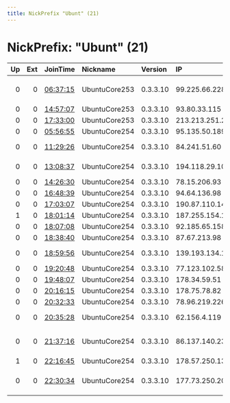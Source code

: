 ```yaml
---
title: NickPrefix "Ubunt" (21)
---
```


# NickPrefix: "Ubunt" (21)

|   Up |   Ext | JoinTime                                                                                            | Nickname      | Version   | IP              | AS                                | CC   |   ORp |   Dirp | OS    | Contact   |   eFamMembers |
|-----:|------:|:----------------------------------------------------------------------------------------------------|:--------------|:----------|:----------------|:----------------------------------|:-----|------:|-------:|:------|:----------|--------------:|
|    0 |     0 | [06:37:15](https://metrics.torproject.org/rs.html#details/ACAF00185FE8C96BD79030AF4753A5BE9B5D8B6E) | UbuntuCore253 | 0.3.3.10  | 99.225.66.228   | Rogers Communications Canada Inc. | ca   | 27931 |      0 | Linux | None      |             1 |
|    0 |     0 | [14:57:07](https://metrics.torproject.org/rs.html#details/864860DFE9D595C2C377E49A672153FB8C55FDCE) | UbuntuCore253 | 0.3.3.10  | 93.80.33.115    | VimpelCom                         | ru   | 41759 |      0 | Linux | None      |             1 |
|    0 |     0 | [17:33:00](https://metrics.torproject.org/rs.html#details/EB5D034611DABF942F0F0FB8E9D3A337D1E7C416) | UbuntuCore253 | 0.3.3.10  | 213.213.251.226 | Brutele SC                        | be   | 45727 |      0 | Linux | None      |             1 |
|    0 |     0 | [05:56:55](https://metrics.torproject.org/rs.html#details/B7E5863F9B0D9D72DB6B7414C265673EF9F79B47) | UbuntuCore254 | 0.3.3.10  | 95.135.50.189   | PJSC Ukrtelecom                   | ua   | 43175 |      0 | Linux | None      |             1 |
|    0 |     0 | [11:29:26](https://metrics.torproject.org/rs.html#details/66765FBD931BC90CCF3988D043385D90EDCCF9AC) | UbuntuCore254 | 0.3.3.10  | 84.241.51.60    | Aria Shatel Company Ltd           | ir   | 42115 |      0 | Linux | None      |             1 |
|    0 |     0 | [13:08:37](https://metrics.torproject.org/rs.html#details/95D5456223B5A34556252FA5DCFFD880E7B7EDCE) | UbuntuCore254 | 0.3.3.10  | 194.118.29.103  | A1 Telekom Austria AG             | at   | 40973 |      0 | Linux | None      |             1 |
|    0 |     0 | [14:26:30](https://metrics.torproject.org/rs.html#details/670B5E2494B1A1418F4587B40FEF2659EA650724) | UbuntuCore254 | 0.3.3.10  | 78.15.206.93    | Tiscali SpA                       | it   | 41333 |      0 | Linux | None      |             1 |
|    0 |     0 | [16:48:39](https://metrics.torproject.org/rs.html#details/DC3F0F02876092F0D1E3B251B1CC6007FF0A7596) | UbuntuCore254 | 0.3.3.10  | 94.64.136.98    | OTEnet S.A.                       | gr   | 42433 |      0 | Linux | None      |             1 |
|    0 |     0 | [17:03:07](https://metrics.torproject.org/rs.html#details/BACA466D335FAF2FB0F0235E6DB218E1DE22F56A) | UbuntuCore254 | 0.3.3.10  | 190.87.110.147  | Telgua                            | sv   | 36861 |      0 | Linux | None      |             1 |
|    1 |     0 | [18:01:14](https://metrics.torproject.org/rs.html#details/9315FAA44C91A420C52F0903FD44046512FE85C8) | UbuntuCore254 | 0.3.3.10  | 187.255.154.151 | CLARO S.A.                        | br   | 36883 |      0 | Linux | None      |             1 |
|    0 |     0 | [18:07:08](https://metrics.torproject.org/rs.html#details/7119F98893154BCA3F7E68D31755B026DE81CCEC) | UbuntuCore254 | 0.3.3.10  | 92.185.65.158   | Orange Espagne SA                 | es   | 36371 |      0 | Linux | None      |             1 |
|    0 |     0 | [18:38:40](https://metrics.torproject.org/rs.html#details/F4DAF8DD5C20E59B59D92147B150B405E49824E4) | UbuntuCore254 | 0.3.3.10  | 87.67.213.98    | Proximus NV                       | be   | 42867 |      0 | Linux | None      |             1 |
|    0 |     0 | [18:59:56](https://metrics.torproject.org/rs.html#details/C5CFF427D9A4B9ADC91D89F1A0989C32C05F378D) | UbuntuCore254 | 0.3.3.10  | 139.193.134.178 | Linknet-Fastnet ASN               | id   | 35477 |      0 | Linux | None      |             1 |
|    0 |     0 | [19:20:48](https://metrics.torproject.org/rs.html#details/2E5A1C168AA8791AACA5626D7CEE07462B0EB23F) | UbuntuCore254 | 0.3.3.10  | 77.123.102.58   | Volia                             | ua   | 39923 |      0 | Linux | None      |             1 |
|    0 |     0 | [19:48:07](https://metrics.torproject.org/rs.html#details/33AF42BF73F570EF1ED40548942A770E7A20B1C5) | UbuntuCore254 | 0.3.3.10  | 178.34.59.51    | Rostelecom                        | ru   | 46389 |      0 | Linux | None      |             1 |
|    0 |     0 | [20:16:15](https://metrics.torproject.org/rs.html#details/384F6F6E1DC5460D18CCB2B9C725046DB6AFD76E) | UbuntuCore254 | 0.3.3.10  | 178.75.78.82    | Rostelecom                        | ru   | 42515 |      0 | Linux | None      |             1 |
|    0 |     0 | [20:32:33](https://metrics.torproject.org/rs.html#details/D2A858324AE1F52A9EEB950B43E9D06962DF4D1F) | UbuntuCore254 | 0.3.3.10  | 78.96.219.226   | Liberty Global B.V.               | ro   | 46183 |      0 | Linux | None      |             1 |
|    0 |     0 | [20:35:28](https://metrics.torproject.org/rs.html#details/CB2F8E8EECC69F9F566AD054DBCD9AE982E5C41F) | UbuntuCore254 | 0.3.3.10  | 62.156.4.119    | Deutsche Telekom AG               | de   | 34483 |      0 | Linux | None      |             1 |
|    0 |     0 | [21:37:16](https://metrics.torproject.org/rs.html#details/01E6E3FFA7A829659F80F7073764775BADAB8346) | UbuntuCore254 | 0.3.3.10  | 86.137.140.236  | British Telecommunications PLC    | gb   | 34105 |      0 | Linux | None      |             1 |
|    1 |     0 | [22:16:45](https://metrics.torproject.org/rs.html#details/A3B63C731575CD3CB15F5EA41B0E10D5CFB4DD5F) | UbuntuCore254 | 0.3.3.10  | 178.57.250.135  | Flex Ltd.                         | ru   | 43373 |      0 | Linux | None      |             1 |
|    0 |     0 | [22:30:34](https://metrics.torproject.org/rs.html#details/C8802DC74BAAE838C408288CFD43495D3CD19E7E) | UbuntuCore254 | 0.3.3.10  | 177.73.250.20   | PROMPT BRASIL SOLUCOES EM TI LTDA | br   | 36809 |      0 | Linux | None      |             1 |
